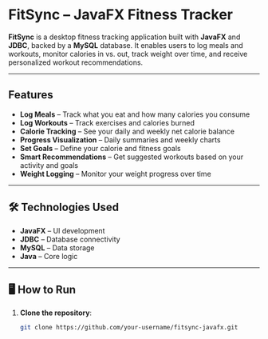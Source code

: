 # FitSync – JavaFX Fitness Tracker

**FitSync** is a desktop fitness tracking application built with **JavaFX** and **JDBC**, backed by a **MySQL** database. It enables users to log meals and workouts, monitor calories in vs. out, track weight over time, and receive personalized workout recommendations.

---

##  Features

-  **Log Meals** – Track what you eat and how many calories you consume
-  **Log Workouts** – Track exercises and calories burned
-  **Calorie Tracking** – See your daily and weekly net calorie balance
- **Progress Visualization** – Daily summaries and weekly charts
- **Set Goals** – Define your calorie and fitness goals
- **Smart Recommendations** – Get suggested workouts based on your activity and goals
-  **Weight Logging** – Monitor your weight progress over time

---

## 🛠️ Technologies Used

- **JavaFX** – UI development
- **JDBC** – Database connectivity
- **MySQL** – Data storage
- **Java** – Core logic

---

## 🖥️ How to Run

1. **Clone the repository**:
   ```bash
   git clone https://github.com/your-username/fitsync-javafx.git
